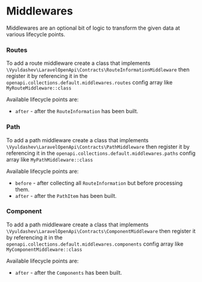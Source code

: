 # Middlewares

Middlewares are an optional bit of logic to transform the given data at various lifecycle points.

### Routes

To add a route middleware create a class that implements `\Vyuldashev\LaravelOpenApi\Contracts\RouteInformationMiddleware` then register it by referencing it in the  `openapi.collections.default.middlewares.routes` config array like `MyRouteMiddleware::class`

Available lifecycle points are:
- `after` - after the `RouteInformation` has been built.

### Path

To add a path middleware create a class that implements `\Vyuldashev\LaravelOpenApi\Contracts\PathMiddleware` then register it by referencing it in the  `openapi.collections.default.middlewares.paths` config array like `MyPathMiddleware::class`

Available lifecycle points are:
 - `before` - after collecting all `RouteInformation` but before processing them.
 - `after` - after the `PathItem` has been built.

### Component

To add a path middleware create a class that implements `\Vyuldashev\LaravelOpenApi\Contracts\ComponentMiddleware` then register it by referencing it in the  `openapi.collections.default.middlewares.components` config array like `MyComponentMiddleware::class`

Available lifecycle points are:
- `after` - after the `Components` has been built.
